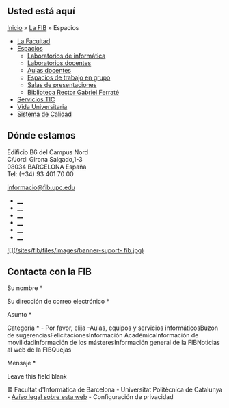 ## Usted está aquí

[Inicio](/es) » [La FIB](/es/la-fib) » Espacios

  * [La Facultad](/es/la-fib/la-facultad)
  * [Espacios](/es/la-fib/espacios)
    * [Laboratorios de informática](/es/la-fib/espacios/laboratorios-de-informatica)
    * [Laboratorios docentes](/es/la-fib/espacios/laboratorios-docentes)
    * [Aulas docentes](/es/la-fib/espacios/aulas-docentes)
    * [Espacios de trabajo en grupo](/es/la-fib/espacios/espacios-de-trabajo-en-grupo)
    * [Salas de presentaciones](/es/la-fib/espacios/salas-de-presentaciones)
    * [Biblioteca Rector Gabriel Ferraté](/es/la-fib/espacios/biblioteca-rector-gabriel-ferrate)
  * [Servicios TIC](/es/la-fib/servicios-tic)
  * [Vida Universitaria](/es/la-fib/vida-universitaria)
  * [Sistema de Calidad](/es/la-fib/sistema-de-qualitat)

## Dónde estamos

Edificio B6 del Campus Nord  
C/Jordi Girona Salgado,1-3  
08034 BARCELONA España  
Tel: (+34) 93 401 70 00

[informacio@fib.upc.edu](mailto:informacio@fib.upc.edu)

  * [__](/es/noticies/rss.rss)
  * [__](https://www.facebook.com/fib.upc)
  * [__](https://twitter.com/fib_upc)
  * [__](https://www.flickr.com/photos/fib-upc/albums)
  * [__](https://www.youtube.com/user/mediafib)
  * [__](https://www.instagram.com/fib.upc/)

[![](/sites/fib/files/images/banner-suport-
fib.jpg)](http://suport.fib.upc.edu)

## Contacta con la FIB

Su nombre *

Su dirección de correo electrónico *

Asunto *

Categoría * \- Por favor, elija -Aulas, equipos y servicios informáticosBuzon
de sugerenciasFelicitacionesInformación AcadémicaInformación de
movilidadInformación de los másteresInformación general de la FIBNoticias al
web de la FIBQuejas

Mensaje *

Leave this field blank

© Facultat d'Informàtica de Barcelona - Universitat Politècnica de Catalunya -
[Avíso legal sobre esta web](/es/aviso-legal-sobre-esta-web) \- Configuración
de privacidad

